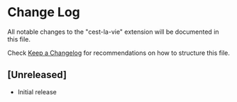 # Change Log

All notable changes to the "cest-la-vie" extension will be documented in this file.

Check [Keep a Changelog](http://keepachangelog.com/) for recommendations on how to structure this file.

## [Unreleased]

- Initial release